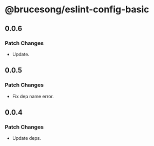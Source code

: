 # @brucesong/eslint-config-basic

## 0.0.6

### Patch Changes

- Update.

## 0.0.5

### Patch Changes

- Fix dep name error.

## 0.0.4

### Patch Changes

- Update deps.
